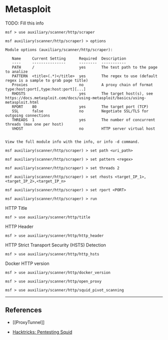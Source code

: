 # Metasploit

TODO: Fill this info

```
msf > use auxiliary/scanner/http/scraper

msf auxiliary(scanner/http/scraper) > options

Module options (auxiliary/scanner/http/scraper):

   Name     Current Setting      Required  Description
   ----     ---------------      --------  -----------
   PATH     /                    yes       The test path to the page to analize
   PATTERN  <title>(.*)</title>  yes       The regex to use (default regex is a sample to grab page title)
   Proxies                       no        A proxy chain of format type:host:port[,type:host:port][...]
   RHOSTS                        yes       The target host(s), see https://docs.metasploit.com/docs/using-metasploit/basics/using-metasploit.html
   RPORT    80                   yes       The target port (TCP)
   SSL      false                no        Negotiate SSL/TLS for outgoing connections
   THREADS  1                    yes       The number of concurrent threads (max one per host)
   VHOST                         no        HTTP server virtual host


View the full module info with the info, or info -d command.

msf auxiliary(scanner/http/scraper) > set path <uri_path>

msf auxiliary(scanner/http/scraper) > set pattern <regex>

msf auxiliary(scanner/http/scraper) > set threads 2

msf auxiliary(scanner/http/scraper) > set rhosts <target_IP_1>,<target_IP_2>,<target_IP_n>

msf auxiliary(scanner/http/scraper) > set rport <PORT>

msf auxiliary(scanner/http/scraper) > run
```

HTTP Title

```
msf > use auxiliary/scanner/http/title
```

HTTP Header

```
msf > use auxiliary/scanner/http/http_header
```

HTTP Strict Transport Security (HSTS) Detection

```
msf > use auxiliary/scanner/http/http_hsts
```

Docker HTTP version

```
msf > use auxiliary/scanner/http/docker_version
```


```
msf > use auxiliary/scanner/http/open_proxy
```

```
msf > use auxiliary/scanner/http/squid_pivot_scanning
```

---
## References

- [[ProxyTunnel]]

- [Hacktricks: Pentesting Squid](https://book.hacktricks.xyz/network-services-pentesting/3128-pentesting-squid)